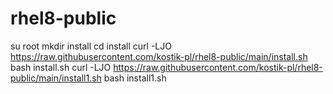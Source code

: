 # rhel8-public
su root
mkdir install
cd install
curl -LJO https://raw.githubusercontent.com/kostik-pl/rhel8-public/main/install.sh
bash install.sh
curl -LJO https://raw.githubusercontent.com/kostik-pl/rhel8-public/main/install1.sh
bash install1.sh
